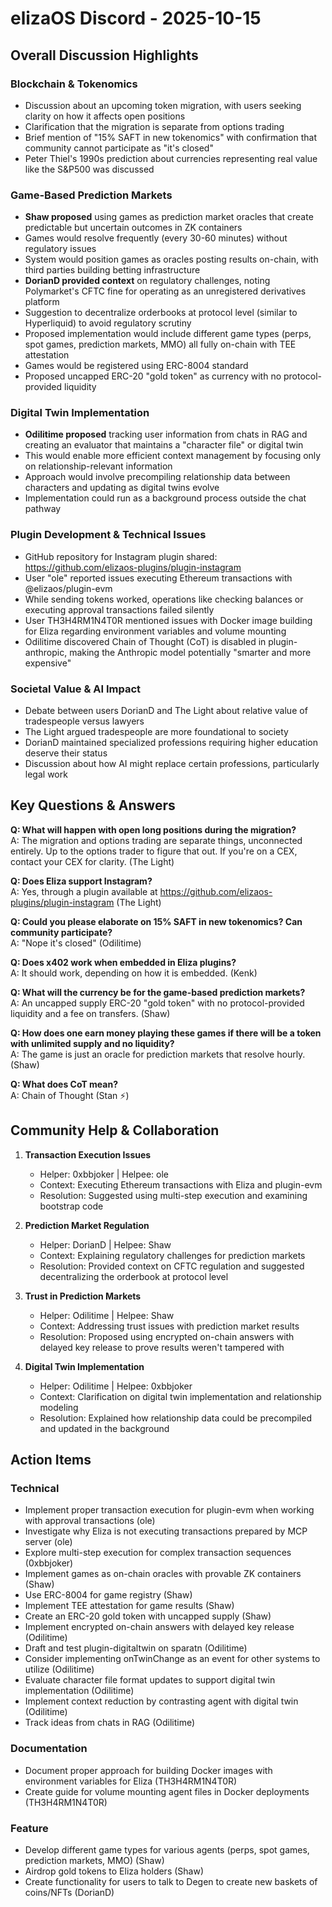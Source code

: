 # elizaOS Discord - 2025-10-15

## Overall Discussion Highlights

### Blockchain & Tokenomics
- Discussion about an upcoming token migration, with users seeking clarity on how it affects open positions
- Clarification that the migration is separate from options trading
- Brief mention of "15% SAFT in new tokenomics" with confirmation that community cannot participate as "it's closed"
- Peter Thiel's 1990s prediction about currencies representing real value like the S&P500 was discussed

### Game-Based Prediction Markets
- **Shaw proposed** using games as prediction market oracles that create predictable but uncertain outcomes in ZK containers
- Games would resolve frequently (every 30-60 minutes) without regulatory issues
- System would position games as oracles posting results on-chain, with third parties building betting infrastructure
- **DorianD provided context** on regulatory challenges, noting Polymarket's CFTC fine for operating as an unregistered derivatives platform
- Suggestion to decentralize orderbooks at protocol level (similar to Hyperliquid) to avoid regulatory scrutiny
- Proposed implementation would include different game types (perps, spot games, prediction markets, MMO) all fully on-chain with TEE attestation
- Games would be registered using ERC-8004 standard
- Proposed uncapped ERC-20 "gold token" as currency with no protocol-provided liquidity

### Digital Twin Implementation
- **Odilitime proposed** tracking user information from chats in RAG and creating an evaluator that maintains a "character file" or digital twin
- This would enable more efficient context management by focusing only on relationship-relevant information
- Approach would involve precompiling relationship data between characters and updating as digital twins evolve
- Implementation could run as a background process outside the chat pathway

### Plugin Development & Technical Issues
- GitHub repository for Instagram plugin shared: https://github.com/elizaos-plugins/plugin-instagram
- User "ole" reported issues executing Ethereum transactions with @elizaos/plugin-evm
- While sending tokens worked, operations like checking balances or executing approval transactions failed silently
- User TH3H4RM1N4T0R mentioned issues with Docker image building for Eliza regarding environment variables and volume mounting
- Odilitime discovered Chain of Thought (CoT) is disabled in plugin-anthropic, making the Anthropic model potentially "smarter and more expensive"

### Societal Value & AI Impact
- Debate between users DorianD and The Light about relative value of tradespeople versus lawyers
- The Light argued tradespeople are more foundational to society
- DorianD maintained specialized professions requiring higher education deserve their status
- Discussion about how AI might replace certain professions, particularly legal work

## Key Questions & Answers

**Q: What will happen with open long positions during the migration?**  
A: The migration and options trading are separate things, unconnected entirely. Up to the options trader to figure that out. If you're on a CEX, contact your CEX for clarity. (The Light)

**Q: Does Eliza support Instagram?**  
A: Yes, through a plugin available at https://github.com/elizaos-plugins/plugin-instagram (The Light)

**Q: Could you please elaborate on 15% SAFT in new tokenomics? Can community participate?**  
A: "Nope it's closed" (Odilitime)

**Q: Does x402 work when embedded in Eliza plugins?**  
A: It should work, depending on how it is embedded. (Kenk)

**Q: What will the currency be for the game-based prediction markets?**  
A: An uncapped supply ERC-20 "gold token" with no protocol-provided liquidity and a fee on transfers. (Shaw)

**Q: How does one earn money playing these games if there will be a token with unlimited supply and no liquidity?**  
A: The game is just an oracle for prediction markets that resolve hourly. (Shaw)

**Q: What does CoT mean?**  
A: Chain of Thought (Stan ⚡)

## Community Help & Collaboration

1. **Transaction Execution Issues**
   - Helper: 0xbbjoker | Helpee: ole
   - Context: Executing Ethereum transactions with Eliza and plugin-evm
   - Resolution: Suggested using multi-step execution and examining bootstrap code

2. **Prediction Market Regulation**
   - Helper: DorianD | Helpee: Shaw
   - Context: Explaining regulatory challenges for prediction markets
   - Resolution: Provided context on CFTC regulation and suggested decentralizing the orderbook at protocol level

3. **Trust in Prediction Markets**
   - Helper: Odilitime | Helpee: Shaw
   - Context: Addressing trust issues with prediction market results
   - Resolution: Proposed using encrypted on-chain answers with delayed key release to prove results weren't tampered with

4. **Digital Twin Implementation**
   - Helper: Odilitime | Helpee: 0xbbjoker
   - Context: Clarification on digital twin implementation and relationship modeling
   - Resolution: Explained how relationship data could be precompiled and updated in the background

## Action Items

### Technical
- Implement proper transaction execution for plugin-evm when working with approval transactions (ole)
- Investigate why Eliza is not executing transactions prepared by MCP server (ole)
- Explore multi-step execution for complex transaction sequences (0xbbjoker)
- Implement games as on-chain oracles with provable ZK containers (Shaw)
- Use ERC-8004 for game registry (Shaw)
- Implement TEE attestation for game results (Shaw)
- Create an ERC-20 gold token with uncapped supply (Shaw)
- Implement encrypted on-chain answers with delayed key release (Odilitime)
- Draft and test plugin-digitaltwin on sparatn (Odilitime)
- Consider implementing onTwinChange as an event for other systems to utilize (Odilitime)
- Evaluate character file format updates to support digital twin implementation (Odilitime)
- Implement context reduction by contrasting agent with digital twin (Odilitime)
- Track ideas from chats in RAG (Odilitime)

### Documentation
- Document proper approach for building Docker images with environment variables for Eliza (TH3H4RM1N4T0R)
- Create guide for volume mounting agent files in Docker deployments (TH3H4RM1N4T0R)

### Feature
- Develop different game types for various agents (perps, spot games, prediction markets, MMO) (Shaw)
- Airdrop gold tokens to Eliza holders (Shaw)
- Create functionality for users to talk to Degen to create new baskets of coins/NFTs (DorianD)